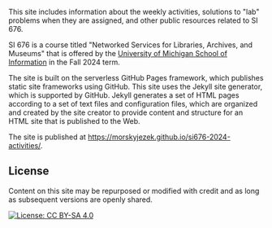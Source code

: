 
This site includes information about the weekly activities, 
solutions to "lab" problems when they are assigned,
and other public resources related to SI 676.

SI 676 is a course titled "Networked Services for Libraries, Archives, and Museums"
that is offered by the [University of Michigan School of Information](https://www.si.umich.edu/)
in the Fall 2024 term.

The site is built on the serverless GitHub Pages framework,
which publishes static site frameworks using GitHub.
This site uses the Jekyll site generator, which
is supported by GitHub.
Jekyll generates a set of HTML pages according to
a set of text files and configuration files,
which are organized and created by the site creator to
provide content and structure for an HTML site that
is published to the Web.

The site is published at https://morskyjezek.github.io/si676-2024-activities/.

## License

Content on this site may be repurposed or modified with credit and as long as subsequent versions are openly shared.

[![License: CC BY-SA 4.0](https://img.shields.io/badge/License-CC_BY--SA_4.0-lightgrey.svg)](https://creativecommons.org/licenses/by-sa/4.0/)

